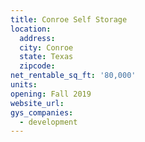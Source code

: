 ```yaml
---
title: Conroe Self Storage
location:
  address:
  city: Conroe
  state: Texas
  zipcode:
net_rentable_sq_ft: '80,000'
units:
opening: Fall 2019
website_url:
gys_companies:
  - development
---
```

